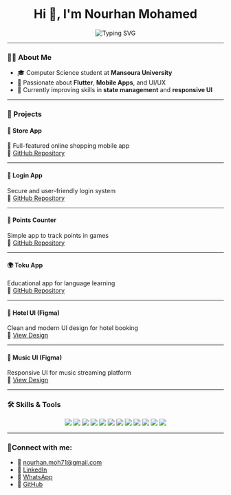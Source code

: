 <h1 align="center">Hi 👋, I'm Nourhan Mohamed</h1>

<p align="center">
  <img src="https://readme-typing-svg.herokuapp.com?font=Fira+Code&duration=3000&pause=1000&color=00F7FF&center=true&vCenter=true&width=435&lines=Flutter+Developer+%F0%9F%90%BB;Computer+Science+Student+%F0%9F%8E%93;UI%2FUX+Lover+%F0%9F%92%A1;Open+to+Internships+and+Learning+%E2%9C%8C%EF%B8%8F" alt="Typing SVG" />
</p>

---

### 👩‍💻 About Me

- 🎓 Computer Science student at **Mansoura University**
- 📱 Passionate about **Flutter**, **Mobile Apps**, and UI/UX
- 🌱 Currently improving skills in **state management** and **responsive UI**

---

### 🚀 Projects


#### 📱 **Store App**  
🛒 Full-featured online shopping mobile app  
🔗 [GitHub Repository](https://github.com/Nourhan-mo7amed/Store-app.git)

---

#### 🔐 **Login App**  
Secure and user-friendly login system  
🔗 [GitHub Repository](https://github.com/Nourhan-mo7amed/Login.git)

---

#### 🎯 **Points Counter**  
Simple app to track points in games  
🔗 [GitHub Repository](https://github.com/Nourhan-mo7amed/Points-Counter.git)

---

#### 🌍 **Toku App**  
Educational app for language learning  
🔗 [GitHub Repository](https://github.com/Nourhan-mo7amed/Toku-App.git)

---

#### 🏨 **Hotel UI (Figma)**  
Clean and modern UI design for hotel booking  
🎨 [View Design](https://www.figma.com/proto/h5aveDuhemMjvTv4PNjEdc/hotel?page-id=0%3A1)

---

#### 🎵 **Music UI (Figma)**  
Responsive UI for music streaming platform  
🎨 [View Design](https://www.figma.com/proto/o9tcn5aPgp4pdjne0RCu9M/music?page-id=0%3A286)

---

### 🛠️ Skills & Tools

<p align="center">
  <img src="https://img.shields.io/badge/Flutter-02569B?style=for-the-badge&logo=flutter&logoColor=white" />
  <img src="https://img.shields.io/badge/Dart-0175C2?style=for-the-badge&logo=dart&logoColor=white" />
  <img src="https://img.shields.io/badge/C%23-68217A?style=for-the-badge&logo=csharp&logoColor=white" />
  <img src="https://img.shields.io/badge/C++-00599C?style=for-the-badge&logo=c%2B%2B&logoColor=white" />
  <img src="https://img.shields.io/badge/HTML5-E34F26?style=for-the-badge&logo=html5&logoColor=white" />
  <img src="https://img.shields.io/badge/CSS3-1572B6?style=for-the-badge&logo=css3&logoColor=white" />
  <img src="https://img.shields.io/badge/Figma-F24E1E?style=for-the-badge&logo=figma&logoColor=white" />
  <img src="https://img.shields.io/badge/UI%2FUX-Design-blueviolet?style=for-the-badge" />
  <img src="https://img.shields.io/badge/API-Integration-yellow?style=for-the-badge" />
  <img src="https://img.shields.io/badge/Problem%20Solving-green?style=for-the-badge" />
  <img src="https://img.shields.io/badge/OOP-Concepts-ff69b4?style=for-the-badge" />
  <img src="https://img.shields.io/badge/Git%20%26%20GitHub-181717?style=for-the-badge&logo=github&logoColor=white" />
</p>

---

### 📩Connect with me:

- 📧 [nourhan.moh71@gmail.com](mailto:nourhan.moh71@gmail.com)
- 💼 [LinkedIn](https://www.linkedin.com/in/nourhan-maghawry-bb3157316)
- 💬 [WhatsApp](https://wa.me/+201224146857)
- 🐙 [GitHub](https://github.com/Nourhan-mo7amed)
